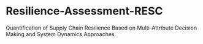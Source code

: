# Resilience-Assessment-RESC
Quantification of Supply Chain Resilience Based on Multi-Attribute Decision Making and System Dynamics Approaches
